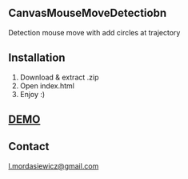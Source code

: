 ## CanvasMouseMoveDetectiobn
Detection mouse move with add circles at trajectory

## Installation

1. Download & extract .zip
2. Open index.html
3. Enjoy :)

## **[DEMO]**

## Contact

l.mordasiewicz@gmail.com

[DEMO]: <http://htmlpreview.github.io/?https://github.com/mlukasz7/CanvasMouseMoveDetectiobn/blob/master/CanvasMousedetection/index.html>
